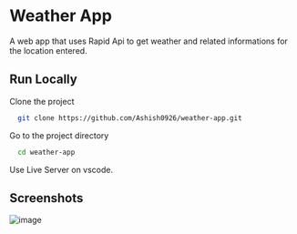 
# Weather App

A web app that uses Rapid Api to get weather and related informations for the location entered.




## Run Locally

Clone the project

```bash
  git clone https://github.com/Ashish0926/weather-app.git
```

Go to the project directory

```bash
  cd weather-app
```

Use Live Server on vscode.



## Screenshots

![image](https://user-images.githubusercontent.com/55145996/208226095-dd002bc5-4d7a-402a-aa37-2b87e8e2d76b.png)
